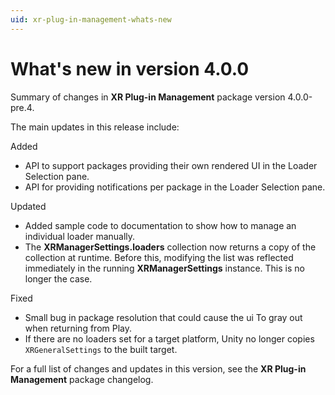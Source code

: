 ```yaml
---
uid: xr-plug-in-management-whats-new
---
```


# What's new in version 4.0.0

Summary of changes in **XR Plug-in Management** package version 4.0.0-pre.4.

The main updates in this release include:

Added
* API to support packages providing their own rendered UI in the Loader Selection pane.
* API for providing notifications per package in the Loader Selection pane.

Updated
* Added sample code to documentation to show how to manage an individual loader manually.
* The **XRManagerSettings.loaders** collection now returns a copy of the collection at runtime. Before this, modifying the list was reflected immediately in the running **XRManagerSettings** instance. This is no longer the case.

Fixed
* Small bug in package resolution that could cause the ui To gray out when returning from Play.
* If there are no loaders set for a target platform, Unity no longer copies `XRGeneralSettings` to the built target.


For a full list of changes and updates in this version, see the **XR Plug-in Management** package changelog.
